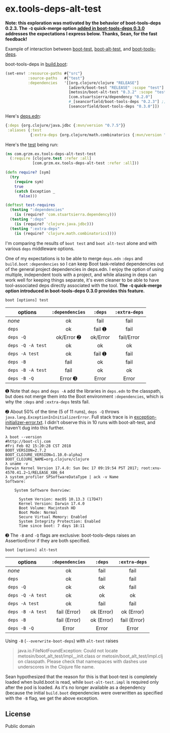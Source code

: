 # ex.tools-deps-alt-test

**Note: this exploration was motivated by the behavior of
boot-tools-deps 0.2.3. The `-Q` quick-merge option [added in
boot-tools-deps 0.3.0][quick-merge-commit] addresses the expectations
I express below. Thanks, Sean, for the fast feedback!**

Example of interaction between [boot-test][], [boot-alt-test][], and
[boot-tools-deps][].

[boot-test]: https://github.com/adzerk-oss/boot-test
[boot-alt-test]: https://github.com/metosin/boot-alt-test
[boot-tools-deps]: https://github.com/seancorfield/boot-tools-deps
[quick-merge-commit]: https://github.com/seancorfield/boot-tools-deps/commit/b51fc6e0ec8185f0e5ad4f90be9e6913fe2a5d5d

boot-tools-deps in [build.boot](build.boot):

```clojure
(set-env! :resource-paths #{"src"}
          :source-paths   #{"test"}
          :dependencies   '[[org.clojure/clojure "RELEASE"]
                            [adzerk/boot-test "RELEASE" :scope "test"]
                            [metosin/boot-alt-test "0.3.2" :scope "test"]
                            [com.stuartsierra/dependency "0.2.0"]
                            #_[seancorfield/boot-tools-deps "0.2.3"] ;; original
                            [seancorfield/boot-tools-deps "0.3.0"]])
```

Here's [deps.edn](deps.edn):

```clojure
{:deps {org.clojure/java.jdbc {:mvn/version "0.7.5"}}
 :aliases {:test
           {:extra-deps {org.clojure/math.combinatorics {:mvn/version "0.1.4"}}}}}
```

Here's the [test](test/com/grzm/ex/tools_deps_alt_test_test.clj) being run:

```clojure
(ns com.grzm.ex.tools-deps-alt-test-test
  (:require [clojure.test :refer :all]
            [com.grzm.ex.tools-deps-alt-test :refer :all]))

(defn require? [sym]
  (try
    (require sym)
    true
    (catch Exception _
      false)))

(deftest test-requires
  (testing ":dependencies"
    (is (require? 'com.stuartsierra.dependency)))
  (testing ":deps"
    (is (require? 'clojure.java.jdbc)))
  (testing ":extra-deps"
    (is (require? 'clojure.math.combinatorics))))
```

I'm comparing the results of `boot test` and `boot alt-test` alone and
with various `deps` middleware options.

One of my expectations is to be able to merge `deps.edn` `:deps` and
`build.boot` `:dependencies` so I can keep Boot task-related
dependencies out of the general project dependencies in deps.edn. I
enjoy the option of using multiple, independent tools with a project,
and while aliasing in deps can work well for keeping things separate,
it's even cleaner to be able to have tool-associated deps directly
associated with the tool. **The `-Q` quick-merge option introduced in
boot-tools-deps 0.3.0 provides this feature.**

    boot [options] test

 options           | `:dependencies`  |`:deps`    | `:extra-deps`
-------------------|:----------------:|:---------:|:---------------:
 *none*            | ok               | fail      | fail
 `deps`            | ok               | fail ➊    | fail
 `deps -Q`         | ok/Error ➋       | ok/Error  | fail/Error
 `deps -Q -A test` | ok               | ok        | ok
 `deps -A test`    | ok               | fail ➊     | fail
 `deps -B`         | fail             | ok        | fail
 `deps -B -A test` | fail             | ok        | ok
 `deps -B -Q`      | Error ➌          | Error     | Error

➊ Note that `deps` and `deps -A` add the libraries in `deps.edn`
to the classpath, but does not merge them into the Boot environment
`:dependencies`, which is why the `:deps` and `:extra-deps` tests
fail.

➋ About 50% of the time (5 of 11 runs), `deps -Q` throws
`java.lang.ExceptionInInitializerError`. Full stack trace is in
[exception-initializer-error.txt](exception-initializer-error.txt). I
didn't observe this in 10 runs with boot-alt-test, and haven't dug
into this further.

    λ boot --version
    #http://boot-clj.com
    #Fri Feb 02 15:20:28 CST 2018
    BOOT_VERSION=2.7.2
    BOOT_CLOJURE_VERSION=1.10.0-alpha2
    BOOT_CLOJURE_NAME=org.clojure/clojure
    λ uname -v
    Darwin Kernel Version 17.4.0: Sun Dec 17 09:19:54 PST 2017; root:xnu-4570.41.2~1/RELEASE_X86_64
    λ system_profiler SPSoftwareDataType | ack -v Name
    Software:

        System Software Overview:

          System Version: macOS 10.13.3 (17D47)
          Kernel Version: Darwin 17.4.0
          Boot Volume: Macintosh HD
          Boot Mode: Normal
          Secure Virtual Memory: Enabled
          System Integrity Protection: Enabled
          Time since boot: 7 days 18:11

➌ The `-B` and `-Q` flags are exclusive: boot-tools-deps raises an
AssertionError if they are both specified.

    boot [options] alt-test

 options           | `:dependencies`  |`:deps`     | `:extra-deps`
-------------------|:----------------:|:----------:|:---------------:
 *none*            | ok               | fail       | fail
 `deps`            | ok               | fail       | fail
 `deps -Q`         | ok               | ok         | fail
 `deps -Q -A test` | ok               | ok         | ok
 `deps -A test`    | ok               | fail       | fail
 `deps -B -A test` | fail (Error)     | ok (Error) | ok (Error)
 `deps -B`         | fail (Error)     | ok (Error) | fail (Error)
 `deps -B -Q`      | Error            | Error      | Error

Using `-B` (`--overwrite-boot-deps`) with `alt-test` raises

> java.io.FileNotFoundException: Could not locate
> metosin/boot_alt_test/impl__init.class or
> metosin/boot_alt_test/impl.clj on classpath. Please check that
> namespaces with dashes use underscores in the Clojure file name.

Sean hypothesized that the reason for this is that boot-test is
completely loaded when build.boot is read, while `boot-alt-test.impl`
is required only after the pod is loaded. As it's no longer available
as a dependency (because the initial `build.boot` dependencies were
overwritten as specified with the `-B` flag, we get the above
exception.

## License

Public domain
